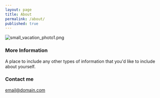 ```yaml
---
layout: page
title: About
permalink: /about/
published: true
---
```





![small_vacation_photo1.png]({{site.baseurl}}/images/small_vacation_photo1.png)


### More Information

A place to include any other types of information that you'd like to include about yourself.

### Contact me


[email@domain.com](mailto:email@domain.com)
